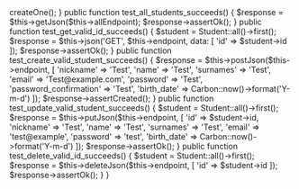 <?php

namespace Tests\Feature\Http;

use App\Models\Student;
use Illuminate\Foundation\Testing\DatabaseTransactions;
use Tests\TestCase;
use Illuminate\Support\Carbon;

class StudentTest extends TestCase
{
    use DatabaseTransactions;

    private string $endpoint = '/api/student';
    private string $allEndpoint = '/api/student/all';

    protected function setUp(): void
    {
        parent::setUp();

        Student::factory()->createOne();
    }

    public function test_all_students_succeeds()
    {
        $response = $this->getJson($this->allEndpoint);

        $response->assertOk();
    }

    public function test_get_valid_id_succeeds()
    {
        $student = Student::all()->first();

        $response = $this->json('GET', $this->endpoint,
            data: [
                'id' => $student->id
            ]);

        $response->assertOk();
    }

    public function test_create_valid_student_succeeds()
    {
        $response = $this->postJson($this->endpoint, [
            'nickname' => 'Test',
            'name' => 'Test',
            'surnames' => 'Test',
            'email' => 'Test@example.com',
            'password' => 'Test',
            'password_confirmation' => 'Test',
            'birth_date' => Carbon::now()->format('Y-m-d')
        ]);

        $response->assertCreated();
    }

    public function test_update_valid_student_succeeds()
    {
        $student = Student::all()->first();

        $response = $this->putJson($this->endpoint, [
            'id' => $student->id,
            'nickname' => 'Test',
            'name' => 'Test',
            'surnames' => 'Test',
            'email' => 'test@example',
            'password' => 'test',
            'birth_date' => Carbon::now()->format('Y-m-d')
        ]);

        $response->assertOk();
    }

    public function test_delete_valid_id_succeeds()
    {
        $student = Student::all()->first();

        $response = $this->deleteJson($this->endpoint, [
            'id' => $student->id
        ]);

        $response->assertOk();
    }
}
